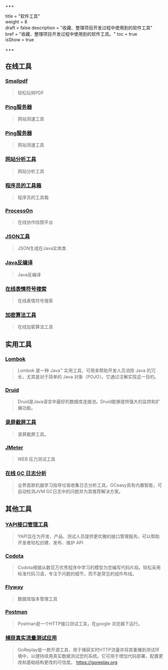 +++

title = "软件工具"  
weight = 8  
draft = false 
description = "收藏、整理项目开发过程中使用到的软件工具"  
bref = "收藏、整理项目开发过程中使用到的软件工具。"
toc = true  
isShow = true

+++
## 在线工具

### <font color=#009688>[Smailpdf](https://smallpdf.com/cn) </font>
> 轻松玩转PDF

### <font color=#009688>[Ping服务器](http://tool.chinaz.com/sitespeed/) </font>
> 网站测速工具

### <font color=#009688>[Ping服务器](http://tool.chinaz.com/sitespeed/) </font>
> 网站测速工具

### <font color=#009688>[网站分析工具](https://www.openadmintools.com)</font>
> 网站分析工具

### <font color=#009688>[程序员的工具箱](https://tool.lu/)</font>
> 程序员的工具箱

### <font color=#009688>[ProcessOn](https://www.processon.com/)</font>
> 在线协作绘图平台

### <font color=#009688>[JSON工具](http://www.jsons.cn/json2java/)</font>
> JSON生成在Java实体类

### <font color=#009688>[Java反编译](http://javare.cn)</font>
> Java反编译

### <font color=#009688>[在线表情符号搜索](https://emojipedia.org/)</font>
> 在线表情符号搜索

### <font color=#009688>[加密算法工具](http://www.ssleye.com/abort.html)</font>
> 在线加密算法工具

## 实用工具

### <font color=#009688>[Lombok](https://github.com/rzwitserloot/lombok)</font>
> Lombok 是一种 Java™ 实用工具，可用来帮助开发人员消除 Java 的冗长，尤其是对于简单的 Java 对象（POJO）。它通过注解实现这一目的。

### <font color=#009688>[Druid](https://github.com/alibaba/druid)</font>
> Druid是Java语言中最好的数据库连接池。Druid能够提供强大的监控和扩展功能。

### <font color=#009688>[录屏截屏工具](https://www.screenpresso.com/download/)</font>
> 录屏截屏工具。

### <font color=#009688>[JMeter](http://jmeter.apache.org/download_jmeter.cgi)</font>
> WEB 压力测试工具

### <font color=#009688>[在线 GC 日志分析](http://gceasy.io/)</font>
> 业界首款机器学习指导垃圾收集日志分析工具。GCeasy具有内置智能，可自动检测JVM GC日志中的问题并为其推荐解决方案。

 
## 其他工具

### <font color=#009688>[YAPI接口管理工具](https://yapi.ymfe.org/documents/index.html) </font>
> YAPI旨在为开发、产品、测试人员提供更优雅的接口管理服务。可以帮助开发者轻松创建、发布、维护 API
 
### <font color=#009688>[Codota](https://www.codota.com/) </font>
> Codota根据从数百万优秀程序中学习的模型为您编写代码片段。轻松采用标准代码习语，专注于问题的细节，而不是常见的组件布线。

### <font color=#009688>[Flyway](https://flywaydb.org) </font>
> 数据库版本管理工具

### <font color=#009688>[Postman](#)</font>
> Postman是一个HTTP接口测试工具，在google 浏览器下运行。

### <font color=#009688>[捕获真实流量测试应用](https://github.com/buger/goreplay)</font>
> GoReplay是一款开源工具，用于捕获实时HTTP流量并将其重播到测试环境中，以便持续用真实数据测试您的系统。它可用于增加代码部署，配置更改和基础结构更改的可信度。 
https://goreplay.org




